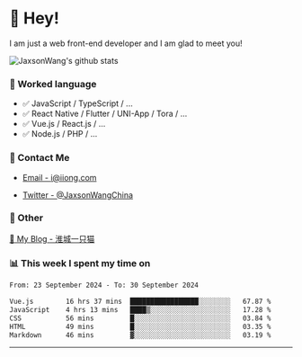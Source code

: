# 👋 Hey!

I am just a web front-end developer and I am glad to meet you!

![JaxsonWang's github stats](https://github-readme-stats.vercel.app/api?username=JaxsonWang&&show_icons=true&&title_color=1abc9c&&icon_color=1abc9c)


### 📝 Worked language

- ✅ JavaScript / TypeScript / ...
- ✅ React Native / Flutter / UNI-App / Tora / ...
- ✅ Vue.js / React.js / ...
- ✅ Node.js / PHP / ...

### 📮 Contact Me

- [Email - i@iiong.com](mailto:i@iiong.com)

- [Twitter - @JaxsonWangChina](https://twitter.com/JaxsonWangChina)

### 🤪 Other

[📌 My Blog - 淮城一只猫](https://iiong.com)

### 📊 This week I spent my time on

<!--START_SECTION:waka-->

```txt
From: 23 September 2024 - To: 30 September 2024

Vue.js        16 hrs 37 mins  █████████████████░░░░░░░░   67.87 %
JavaScript    4 hrs 13 mins   ████▒░░░░░░░░░░░░░░░░░░░░   17.28 %
CSS           56 mins         █░░░░░░░░░░░░░░░░░░░░░░░░   03.84 %
HTML          49 mins         █░░░░░░░░░░░░░░░░░░░░░░░░   03.35 %
Markdown      46 mins         ▓░░░░░░░░░░░░░░░░░░░░░░░░   03.19 %
```

<!--END_SECTION:waka-->

---
